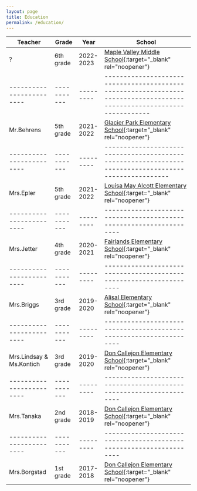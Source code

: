 ```yaml
---
layout: page
title: Education
permalink: /education/
---
```


| Teacher                  | Grade       | Year      | School                                                                                                                |
| ------------------------ | ----------- | --------- | --------------------------------------------------------------------------------------------------------------------- |
|            ?             | 6th grade   | 2022-2023 | [Maple Valley Middle School](https://mapleviewtahomasd.ss19.sharpschool.com/){:target="\_blank" rel="noopener"}       |
| ------------------------ | ----------- | --------- | --------------------------------------------------------------------------------------------------------------------- |
| Mr.Behrens               | 5th grade   | 2021-2022 | [Glacier Park Elementary School](https://glacierparktahomasd.ss19.sharpschool.com/){:target="\_blank" rel="noopener"} |
| ------------------------ | ----------- | --------- | -----------------------------------------------------------------------------------------------------                 |
| Mrs.Epler                | 5th grade   | 2021-2022 | [Louisa May Alcott Elementary School](https://alcott.lwsd.org/){:target="\_blank" rel="noopener"}                     |
| ------------------------ | ----------- | --------- | -------------------------------------------------------------------                                                   |
| Mrs.Jetter               | 4th grade   | 2020-2021 | [Fairlands Elementary School](https://fairlands.pleasantonusd.net/){:target="\_blank" rel="noopener"}                 |
| ------------------------ | ----------- | --------- | -------------------------------------------------------------------                                                   |
| Mrs.Briggs               | 3rd grade   | 2019-2020 | [Alisal Elementary School](https://alisal.pleasantonusd.net/){:target="\_blank" rel="noopener"}                       |
| ------------------------ | ----------- | --------- | -------------------------------------------------------------------                                                   |
| Mrs.Lindsay & Ms.Kontich | 3rd grade   | 2019-2020 | [Don Callejon Elementary School](https://www.doncallejon.org/){:target="\_blank" rel="noopener"}                      |
| ------------------------ | ----------- | --------- | -------------------------------------------------------------------                                                   |
| Mrs.Tanaka               | 2nd grade   | 2018-2019 | [Don Callejon Elementary School](https://www.doncallejon.org/){:target="\_blank" rel="noopener"}                      |
| ------------------------ | ----------- | --------- | -------------------------------------------------------------------                                                   |
| Mrs.Borgstad             | 1st grade   | 2017-2018 | [Don Callejon Elementary School](https://www.doncallejon.org/){:target="\_blank" rel="noopener"}                      |
